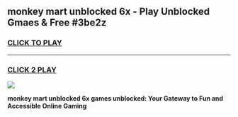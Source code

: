 
## monkey mart unblocked 6x - Play Unblocked Gmaes & Free #3be2z
<h3>
<a href="https://news.freeplayer.one?title=monkey_mart_unblocked_6x&ref=03M">CLICK TO PLAY</a></h3>
<hr>

<h3>
<a href="https://news.freeplayer.one?title=monkey_mart_unblocked_6x&ref=03M">CLICK 2 PLAY</a>
  
</h3>

<a href="https://news.freeplayer.one?title=monkey_mart_unblocked_6x&ref=03M"><img src="https://clearcache.store/games.png"></a>


**monkey mart unblocked 6x games unblocked: Your Gateway to Fun and Accessible Online Gaming**
